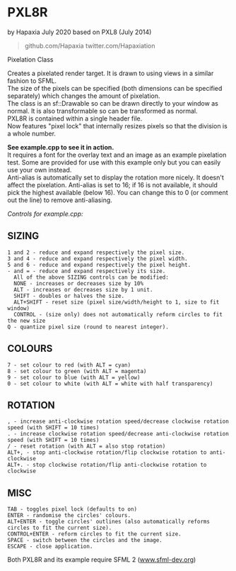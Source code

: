# PXL8R

by Hapaxia
July 2020
based on PXL8 (July 2014)
> github.com/Hapaxia
> twitter.com/Hapaxiation

Pixelation Class

Creates a pixelated render target. It is drawn to using views in a similar fashion to SFML.  
The size of the pixels can be specified (both dimensions can be specified separately) which changes the amount of pixelation.  
The class is an sf::Drawable so can be drawn directly to your window as normal. It is also transformable so can be transformed as normal.  
PXL8R is contained within a single header file.  
Now features "pixel lock" that internally resizes pixels so that the division is a whole number.  

**See example.cpp to see it in action.**  
It requires a font for the overlay text and an image as an example pixelation test. Some are provided for use with this example only but you can easily use your own instead.  
Anti-alias is automatically set to display the rotation more nicely. It doesn't affect the pixelation. Anti-alias is set to 16; if 16 is not available, it should pick the highest available (below 16). You can change this to 0 (or comment out the line) to remove anti-aliasing.  

_Controls for example.cpp:_  

## SIZING
    1 and 2 - reduce and expand respectively the pixel size.
    3 and 4 - reduce and expand respectively the pixel width.
    5 and 6 - reduce and expand respectively the pixel height.
    - and = - reduce and expand respectively its size.
      All of the above SIZING controls can be modified:
      NONE - increases or decreases size by 10%
      ALT - increases or decreases size by 1 unit.
      SHIFT - doubles or halves the size.
      ALT+SHIFT - reset size (pixel size/width/height to 1, size to fit window)
      CONTROL - (size only) does not automatically reform circles to fit the new size
    Q - quantize pixel size (round to nearest integer).

## COLOURS
    7 - set colour to red (with ALT = cyan)
    8 - set colour to green (with ALT = magenta)
    9 - set colour to blue (with ALT = yellow)
    0 - set colour to white (with ALT = white with half transparency)

## ROTATION
    , - increase anti-clockwise rotation speed/decrease clockwise rotation speed (with SHIFT = 10 times)
    . - increase clockwise rotation speed/decrease anti-clockwise rotation speed (with SHIFT = 10 times)
    / - reset rotation (with ALT = also stop rotation)
    ALT+, - stop anti-clockwise rotation/flip clockwise rotation to anti-clockwise
    ALT+. - stop clockwise rotation/flip anti-clockwise rotation to clockwise

## MISC
    TAB - toggles pixel lock (defaults to on)
    ENTER - randomise the circles' colours.
    ALT+ENTER - toggle circles' outlines (also automatically reforms circles to fit the current size).
    CONTROL+ENTER - reform circles to fit the current size.
    SPACE - switch between the circles and the image.
    ESCAPE - close application.

Both PXL8R and its example require SFML 2 (www.sfml-dev.org)
